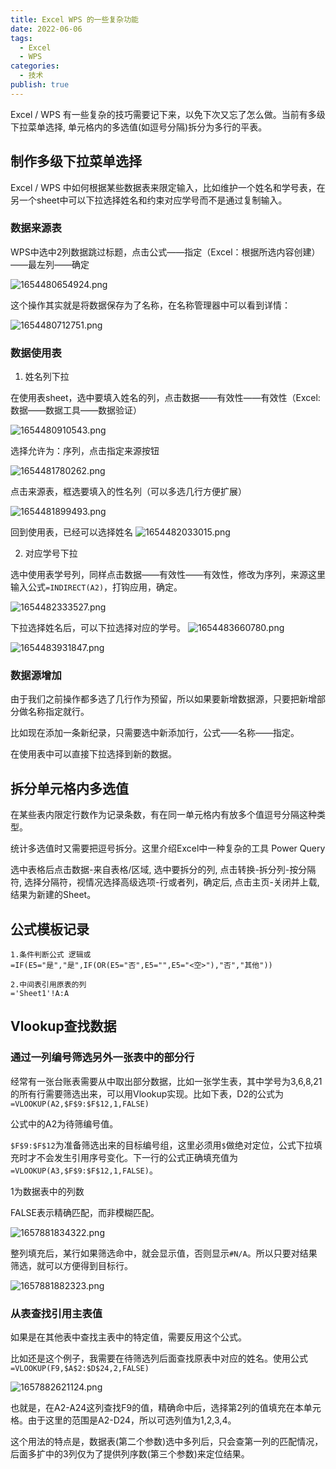 ```yaml
---
title: Excel WPS 的一些复杂功能
date: 2022-06-06
tags:
  - Excel
  - WPS
categories:
  - 技术
publish: true
---
```


Excel / WPS 有一些复杂的技巧需要记下来，以免下次又忘了怎么做。当前有多级下拉菜单选择, 单元格内的多选值(如逗号分隔)拆分为多行的平表。

<!-- more -->

## 制作多级下拉菜单选择
Excel / WPS 中如何根据某些数据表来限定输入，比如维护一个姓名和学号表，在另一个sheet中可以下拉选择姓名和约束对应学号而不是通过复制输入。
### 数据来源表

WPS中选中2列数据跳过标题，点击公式——指定（Excel：根据所选内容创建）——最左列——确定


![1654480654924.png](./img/1654480654924.png)

这个操作其实就是将数据保存为了名称，在名称管理器中可以看到详情：


![1654480712751.png](./img/1654480712751.png)


### 数据使用表

1. 姓名列下拉

在使用表sheet，选中要填入姓名的列，点击数据——有效性——有效性（Excel:数据——数据工具——数据验证）

![1654480910543.png](./img/1654480910543.png)

选择允许为：序列，点击指定来源按钮



![1654481780262.png](./img/1654481780262.png)



点击来源表，框选要填入的性名列（可以多选几行方便扩展）

![1654481899493.png](./img/1654481899493.png)


回到使用表，已经可以选择姓名
![1654482033015.png](./img/1654482033015.png)

2. 对应学号下拉

选中使用表学号列，同样点击数据——有效性——有效性，修改为序列，来源这里输入公式`=INDIRECT(A2)`，打钩应用，确定。   

![1654482333527.png](./img/1654482333527.png)

下拉选择姓名后，可以下拉选择对应的学号。
![1654483660780.png](./img/1654483660780.png)

![1654483931847.png](./img/1654483931847.png)


### 数据源增加

由于我们之前操作都多选了几行作为预留，所以如果要新增数据源，只要把新增部分做名称指定就行。

比如现在添加一条新纪录，只需要选中新添加行，公式——名称——指定。


在使用表中可以直接下拉选择到新的数据。

## 拆分单元格内多选值

在某些表内限定行数作为记录条数，有在同一单元格内有放多个值逗号分隔这种类型。

统计多选值时又需要把逗号拆分。这里介绍Excel中一种复杂的工具 Power Query

选中表格后点击数据-来自表格/区域, 选中要拆分的列, 点击转换-拆分列-按分隔符, 选择分隔符，视情况选择高级选项-行或者列，确定后, 点击主页-关闭并上载, 结果为新建的Sheet。

## 公式模板记录

```excel
1.条件判断公式 逻辑或
=IF(E5="是","是",IF(OR(E5="否",E5="",E5="<空>"),"否","其他"))

2.中间表引用原表的列
='Sheet1'!A:A
```

## Vlookup查找数据
### 通过一列编号筛选另外一张表中的部分行

经常有一张台账表需要从中取出部分数据，比如一张学生表，其中学号为3,6,8,21的所有行需要筛选出来，可以用Vlookup实现。比如下表，D2的公式为`=VLOOKUP(A2,$F$9:$F$12,1,FALSE)`

公式中的A2为待筛编号值。

`$F$9:$F$12`为准备筛选出来的目标编号组，这里必须用`$`做绝对定位，公式下拉填充时才不会发生引用序号变化。下一行的公式正确填充值为`=VLOOKUP(A3,$F$9:$F$12,1,FALSE)`。

1为数据表中的列数

FALSE表示精确匹配，而非模糊匹配。

![1657881834322.png](./img/1657881834322.png)

整列填充后，某行如果筛选命中，就会显示值，否则显示`#N/A`。所以只要对结果筛选，就可以方便得到目标行。

![1657881882323.png](./img/1657881882323.png)

### 从表查找引用主表值
如果是在其他表中查找主表中的特定值，需要反用这个公式。

比如还是这个例子，我需要在待筛选列后面查找原表中对应的姓名。使用公式`=VLOOKUP(F9,$A$2:$D$24,2,FALSE)`

![1657882621124.png](./img/1657882621124.png)

也就是，在A2-A24这列查找F9的值，精确命中后，选择第2列的值填充在本单元格。由于这里的范围是A2-D24，所以可选列值为1,2,3,4。

这个用法的特点是，数据表(第二个参数)选中多列后，只会查第一列的匹配情况，后面多扩中的3列仅为了提供列序数(第三个参数)来定位结果。